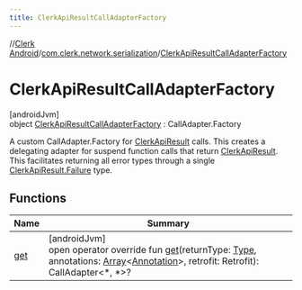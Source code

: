 ```yaml
---
title: ClerkApiResultCallAdapterFactory
---
```

//[Clerk Android](../../../index.html)/[com.clerk.network.serialization](../index.html)/[ClerkApiResultCallAdapterFactory](index.html)



# ClerkApiResultCallAdapterFactory



[androidJvm]\
object [ClerkApiResultCallAdapterFactory](index.html) : CallAdapter.Factory

A custom CallAdapter.Factory for [ClerkApiResult](../-clerk-api-result/index.html) calls. This creates a delegating adapter for suspend function calls that return [ClerkApiResult](../-clerk-api-result/index.html). This facilitates returning all error types through a single [ClerkApiResult.Failure](../-clerk-api-result/-failure/index.html) type.



## Functions


| Name | Summary |
|---|---|
| [get](get.html) | [androidJvm]<br>open operator override fun [get](get.html)(returnType: [Type](https://developer.android.com/reference/kotlin/java/lang/reflect/Type.html), annotations: [Array](https://kotlinlang.org/api/latest/jvm/stdlib/kotlin-stdlib/kotlin/-array/index.html)&lt;[Annotation](https://kotlinlang.org/api/latest/jvm/stdlib/kotlin-stdlib/kotlin/-annotation/index.html)&gt;, retrofit: Retrofit): CallAdapter&lt;*, *&gt;? |

